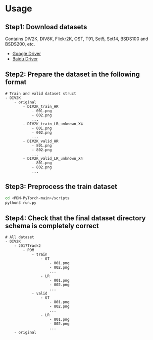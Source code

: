 # Usage

## Step1: Download datasets

Contains DIV2K, DIV8K, Flickr2K, OST, T91, Set5, Set14, BSDS100 and BSDS200, etc.

- [Google Driver](https://drive.google.com/drive/folders/1A6lzGeQrFMxPqJehK9s37ce-tPDj20mD?usp=sharing)
- [Baidu Driver](https://pan.baidu.com/s/1o-8Ty_7q6DiS3ykLU09IVg?pwd=llot)

## Step2: Prepare the dataset in the following format

```text
# Train and valid dataset struct
- DIV2K
    - original
        - DIV2K_train_HR
            - 001.png
            - 002.png
            ...
        - DIV2K_train_LR_unknown_X4
            - 001.png
            - 002.png
            ...
        - DIV2K_valid_HR
            - 801.png
            - 802.png
            ...
        - DIV2K_valid_LR_unknown_X4
            - 801.png
            - 802.png
            ...
```

## Step3: Preprocess the train dataset

```bash
cd <PDM-PyTorch-main>/scripts
python3 run.py
```

## Step4: Check that the final dataset directory schema is completely correct

```text
# All dataset
- DIV2K
    - 2017Track2
        - PDM
            - train
                - GT
                    - 001.png
                    - 002.png
                    ...
                - LR
                    - 001.png
                    - 002.png
                    ...
            - valid
                - GT
                    - 801.png
                    - 802.png
                    ...
                - LR
                    - 801.png
                    - 802.png
                    ...
    - original
```
